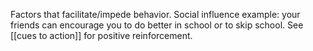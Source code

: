 Factors that facilitate/impede behavior. Social influence example: your friends can encourage you to do better in school or to skip school. See [[cues to action]] for positive reinforcement.